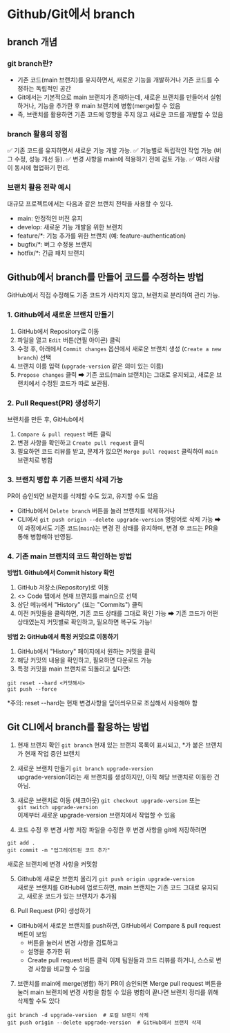 # Github/Git에서 branch
## branch 개념

### git branch란?
- 기존 코드(main 브랜치)를 유지하면서, 새로운 기능을 개발하거나 기존 코드를 수정하는 독립적인 공간
- Git에서는 기본적으로 main 브랜치가 존재하는데, 새로운 브랜치를 만들어서 실험하거나, 기능을 추가한 후 main 브랜치에 병합(merge)할 수 있음
- 즉, 브랜치를 활용하면 기존 코드에 영향을 주지 않고 새로운 코드를 개발할 수 있음

### branch 활용의 장점
✅ 기존 코드를 유지하면서 새로운 기능 개발 가능. 
✅ 기능별로 독립적인 작업 가능 (버그 수정, 성능 개선 등). 
✅ 변경 사항을 main에 적용하기 전에 검토 가능. 
✅ 여러 사람이 동시에 협업하기 편리. 

### 브랜치 활용 전략 예시
대규모 프로젝트에서는 다음과 같은 브랜치 전략을 사용할 수 있다.  
- main: 안정적인 버전 유지
- develop: 새로운 기능 개발을 위한 브랜치
- feature/*: 기능 추가를 위한 브랜치 (예: feature-authentication)
- bugfix/*: 버그 수정용 브랜치
- hotfix/*: 긴급 패치 브랜치
  

## Github에서 branch를 만들어 코드를 수정하는 방법
GitHub에서 직접 수정해도 기존 코드가 사라지지 않고, 브랜치로 분리하여 관리 가능. 
### 1. Github에서 새로운 브랜치 만들기
1. GitHub에서 Repository로 이동
2. 파일을 열고 `Edit` 버튼(연필 아이콘) 클릭
3. 수정 후, 아래에서 `Commit changes` 옵션에서 새로운 브랜치 생성 (`Create a new branch`) 선택
4. 브랜치 이름 입력 (`upgrade-version` 같은 의미 있는 이름)
5. `Propose changes` 클릭
➡ 기존 코드(main 브랜치)는 그대로 유지되고, 새로운 브랜치에서 수정된 코드가 따로 보관됨.

### 2. Pull Request(PR) 생성하기
브랜치를 만든 후, GitHub에서  
1. `Compare & pull request` 버튼 클릭
2. 변경 사항을 확인하고 `Create pull request` 클릭
3. 필요하면 코드 리뷰를 받고, 문제가 없으면 `Merge pull request` 클릭하여 `main` 브랜치로 병합

### 3. 브랜치 병합 후 기존 브랜치 삭제 가능
PR이 승인되면 브랜치를 삭제할 수도 있고, 유지할 수도 있음  
- GitHub에서 `Delete branch` 버튼을 눌러 브랜치를 삭제하거나
- CLI에서 `git push origin --delete upgrade-version` 명령어로 삭제 가능
➡ 이 과정에서도 기존 코드(`main`)는 변경 전 상태를 유지하며, 변경 후 코드는 PR을 통해 병합해야 반영됨.

### 4. 기존 main 브랜치의 코드 확인하는 방법
**방법1. Github에서 Commit history 확인**
1. GitHub 저장소(Repository)로 이동
2. <> Code 탭에서 현재 브랜치를 main으로 선택
3. 상단 메뉴에서 "History" (또는 "Commits") 클릭
4. 이전 커밋들을 클릭하면, 기존 코드 상태를 그대로 확인 가능
➡ 기존 코드가 어떤 상태였는지 커밋별로 확인하고, 필요하면 복구도 가능!

**방법 2: GitHub에서 특정 커밋으로 이동하기**
1. GitHub에서 "History" 페이지에서 원하는 커밋을 클릭
2. 해당 커밋의 내용을 확인하고, 필요하면 다운로드 가능
3. 특정 커밋을 main 브랜치로 되돌리고 싶다면:
```
git reset --hard <커밋해시>
git push --force
```
*주의: reset --hard는 현재 변경사항을 덮어씌우므로 조심해서 사용해야 함


## Git CLI에서 branch를 활용하는 방법
1. 현재 브랜치 확인
`git branch`
현재 있는 브랜치 목록이 표시되고, *가 붙은 브랜치가 현재 작업 중인 브랜치

2. 새로운 브랜치 만들기 
`git branch upgrade-version`  
upgrade-version이라는 새 브랜치를 생성하지만, 아직 해당 브랜치로 이동한 건 아님.

3. 새로운 브랜치로 이동 (체크아웃)
`git checkout upgrade-version` 또는  
`git switch upgrade-version`  
이제부터 새로운 upgrade-version 브랜치에서 작업할 수 있음

4. 코드 수정 후 변경 사항 저장
파일을 수정한 후 변경 사항을 git에 저장하려면
```
git add .
git commit -m "업그레이드된 코드 추가"
```
새로운 브랜치에 변경 사항을 커밋함

5. Github에 새로운 브랜치 올리기
`git push origin upgrade-version`  
새로운 브랜치를 GitHub에 업로드하면, main 브랜치는 기존 코드 그대로 유지되고, 새로운 코드가 있는 브랜치가 추가됨

6. Pull Request (PR) 생성하기
- GitHub에서 새로운 브랜치를 push하면, GitHub에서 Compare & pull request 버튼이 보임
  - 버튼을 눌러서 변경 사항을 검토하고
  - 설명을 추가한 뒤
  - Create pull request 버튼 클릭
이제 팀원들과 코드 리뷰를 하거나, 스스로 변경 사항을 비교할 수 있음

7. 브랜치를 main에 merge(병합) 하기
PR이 승인되면 Merge pull request 버튼을 눌러 main 브랜치에 변경 사항을 합칠 수 있음
병합이 끝나면 브랜치 정리를 위해 삭제할 수도 있다
```
git branch -d upgrade-version  # 로컬 브랜치 삭제
git push origin --delete upgrade-version  # GitHub에서 브랜치 삭제
```




